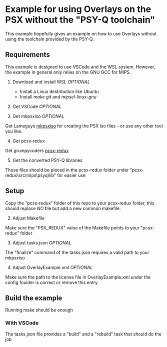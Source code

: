 # Example for using Overlays on the PSX without the "PSY-Q toolchain"
This example hopefully gives an example on how to use Overlays without using the toolchain provided by the PSY-Q.

## Requirements
This example is designed to use VSCode and the WSL system. However, the example in general only relies on the GNU GCC for MIPS. 

1. Download and install WSL *OPTIONAL*
    * Install a Linux destribution like Ubuntu
    * Install _make_ _git_ and _mipsel-linux-gnu_

2. Get VSCode *OPTIONAL*

3. Get mkpsxiso *OPTIONAL*

Get Lameguys [mkpsxiso](https://github.com/Lameguy64/mkpsxiso) for creating the PSX iso files - or use any other tool you like.

4. Get pcsx-redux

Get grumpycoders [pcsx-redux](https://github.com/grumpycoders/pcsx-redux)

5. Get the converted PSY-Q libraries

Those files should be placed in the pcsx-redux folder under "pcsx-redux\src\mips\psyq\lib" for easier use

## Setup

Copy the "pcsx-redux" folder of this repo to your pcsx-redux folder, this should replace *NO* file but add a new common makefile.

2. Adjust Makefile

Make sure the "PSX_REDUX" value of the Makefile points to your "pcsx-redux" folder

3. Adjust tasks.json *OPTIONAL*

The "finalize" command of the tasks.json requires a valid path to your mkpsxiso

4. Adjust OverlayExample.xml *OPTIONAL*

Make sure the path to the license file in OverlayExample.xml under the config foulder is correct or remove this entry

## Build the example

Running make should be enough

### With VSCode

The tasks.json file provides a "build" and a "rebuild" task that should do the job